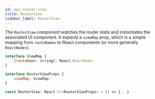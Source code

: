 ```yaml
---
id: api-router-view
title: RouterView
sidebar_label: RouterView
---
```


The `RouterView` component watches the router state and instantiates the
associated UI component. It expects a `viewMap` prop, which is a simple mapping
from `routeNames` to React components (or more generally `ReactNodes`).

```jsx
interface ViewMap {
    [routeName: string]: React.ReactNode;
}

interface RouterViewProps {
    viewMap: ViewMap;
}

const RouterView: React.FC<RouterViewProps> = () => {...}
```

